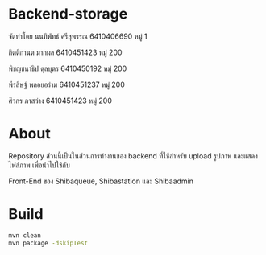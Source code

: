 # Backend-storage

จัดทำโดย
นนทิพัทธ์ ศรีสุพรรณ 6410406690 หมู่ 1


กิตติกานต มากผล 6410451423 หมู่ 200


พิชญชนาธิป ดุลบุตร 6410450192 หมู่ 200


พีรสิษฐ์ พลอยอร่าม 6410451237 หมู่ 200


ศิวกร ภาสว่าง 6410451423 หมู่ 200


# About


Repository ส่วนนี้เป็นในส่วนการทำงานของ backend ที่ใช้สำหรับ upload รูปภาพ และแสดงไฟล์ภาพ เพื่อนำไปใช้กับ 


Front-End ของ Shibaqueue, Shibastation และ Shibaadmin

# Build
```bash
mvn clean
mvn package -dskipTest
```
